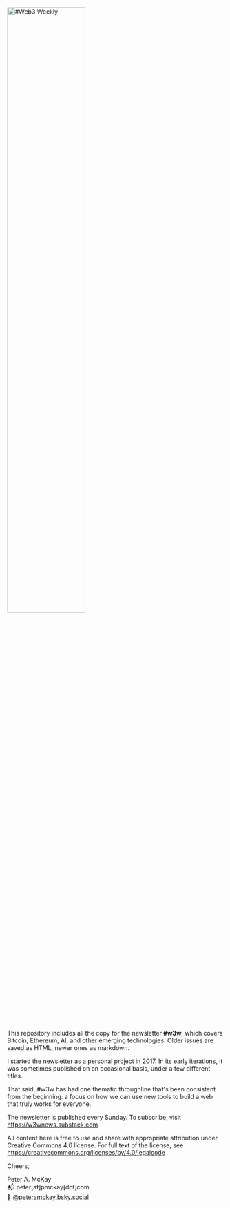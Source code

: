 <img src="https://w3w.news/img/logo/w3w-logo-orange.png" alt="#Web3 Weekly" width="60%">

<br>
<br>

This repository includes all the copy for the newsletter <strong>#w3w</strong>, which covers Bitcoin, Ethereum, AI, and other emerging technologies. Older issues are saved as HTML, newer ones as markdown.

I started the newsletter as a personal project in 2017. In its early iterations, it was sometimes published on an occasional basis, under a few different titles.

That said, #w3w has had one thematic throughline that's been consistent from the beginning: a focus on how we can use new tools to build a web that truly works for everyone.

The newsletter is published every Sunday. To subscribe, visit https://w3wnews.substack.com

All content here is free to use and share with appropriate attribution under Creative Commons 4.0 license. For full text of the license, see https://creativecommons.org/licenses/by/4.0/legalcode

Cheers,         

Peter A. McKay      
📬 peter[at]pmckay[dot]com     
🦋 <a href="https://bsky.app/profile/peteramckay.bsky.social">@peteramckay.bsky.social</a>
